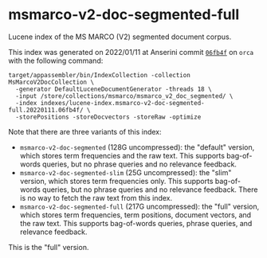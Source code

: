 # msmarco-v2-doc-segmented-full

Lucene index of the MS MARCO (V2) segmented document corpus.

This index was generated on 2022/01/11 at Anserini commit [`06fb4f`](https://github.com/castorini/anserini/commit/06fb4f9947ff2167c276d8893287453af7680786) on `orca` with the following command:

```
target/appassembler/bin/IndexCollection -collection MsMarcoV2DocCollection \
  -generator DefaultLuceneDocumentGenerator -threads 18 \
  -input /store/collections/msmarco/msmarco_v2_doc_segmented/ \
  -index indexes/lucene-index.msmarco-v2-doc-segmented-full.20220111.06fb4f/ \
  -storePositions -storeDocvectors -storeRaw -optimize
```

Note that there are three variants of this index:

+ `msmarco-v2-doc-segmented` (128G uncompressed): the "default" version, which stores term frequencies and the raw text. This supports bag-of-words queries, but no phrase queries and no relevance feedback.
+ `msmarco-v2-doc-segmented-slim` (25G uncompressed): the "slim" version, which stores term frequencies only. This supports bag-of-words queries, but no phrase queries and no relevance feedback. There is no way to fetch the raw text from this index.
+ `msmarco-v2-doc-segmented-full` (217G uncompressed): the "full" version, which stores term frequencies, term positions, document vectors, and the raw text. This supports bag-of-words queries, phrase queries, and relevance feedback.

This is the "full" version.